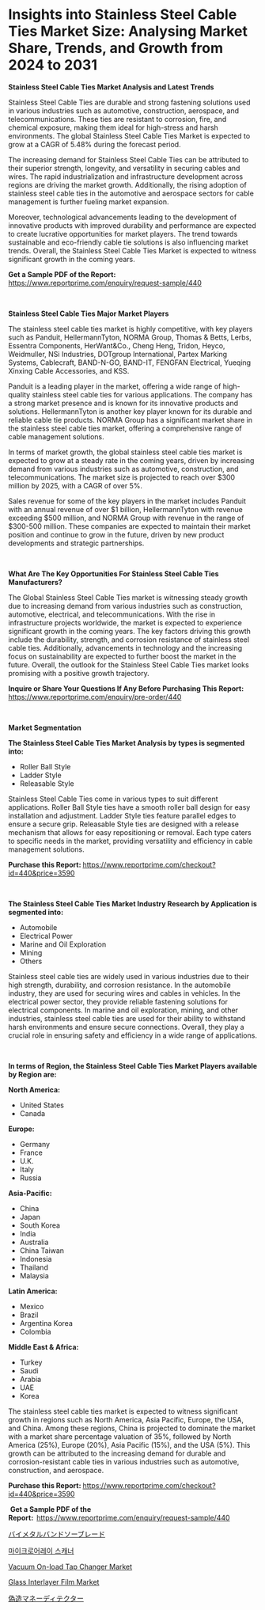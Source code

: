 <p><h1>Insights into Stainless Steel Cable Ties Market Size: Analysing Market Share, Trends, and Growth from 2024 to 2031</h1></p><p><strong>Stainless Steel Cable Ties Market Analysis and Latest Trends</strong></p>
<p><p>Stainless Steel Cable Ties are durable and strong fastening solutions used in various industries such as automotive, construction, aerospace, and telecommunications. These ties are resistant to corrosion, fire, and chemical exposure, making them ideal for high-stress and harsh environments. The global Stainless Steel Cable Ties Market is expected to grow at a CAGR of 5.48% during the forecast period. </p><p>The increasing demand for Stainless Steel Cable Ties can be attributed to their superior strength, longevity, and versatility in securing cables and wires. The rapid industrialization and infrastructure development across regions are driving the market growth. Additionally, the rising adoption of stainless steel cable ties in the automotive and aerospace sectors for cable management is further fueling market expansion.</p><p>Moreover, technological advancements leading to the development of innovative products with improved durability and performance are expected to create lucrative opportunities for market players. The trend towards sustainable and eco-friendly cable tie solutions is also influencing market trends. Overall, the Stainless Steel Cable Ties Market is expected to witness significant growth in the coming years.</p></p>
<p><strong>Get a Sample PDF of the Report:&nbsp;</strong> <a href="https://www.reportprime.com/enquiry/request-sample/440">https://www.reportprime.com/enquiry/request-sample/440</a></p>
<p>&nbsp;</p>
<p><strong>Stainless Steel Cable Ties Major Market Players</strong></p>
<p><p>The stainless steel cable ties market is highly competitive, with key players such as Panduit, HellermannTyton, NORMA Group, Thomas & Betts, Lerbs, Essentra Components, HerWant&Co., Cheng Heng, Tridon, Heyco, Weidmuller, NSi Industries, DOTgroup International, Partex Marking Systems, Cablecraft, BAND-N-GO, BAND-IT, FENGFAN Electrical, Yueqing Xinxing Cable Accessories, and KSS.</p><p>Panduit is a leading player in the market, offering a wide range of high-quality stainless steel cable ties for various applications. The company has a strong market presence and is known for its innovative products and solutions. HellermannTyton is another key player known for its durable and reliable cable tie products. NORMA Group has a significant market share in the stainless steel cable ties market, offering a comprehensive range of cable management solutions.</p><p>In terms of market growth, the global stainless steel cable ties market is expected to grow at a steady rate in the coming years, driven by increasing demand from various industries such as automotive, construction, and telecommunications. The market size is projected to reach over $300 million by 2025, with a CAGR of over 5%.</p><p>Sales revenue for some of the key players in the market includes Panduit with an annual revenue of over $1 billion, HellermannTyton with revenue exceeding $500 million, and NORMA Group with revenue in the range of $300-500 million. These companies are expected to maintain their market position and continue to grow in the future, driven by new product developments and strategic partnerships.</p></p>
<p>&nbsp;</p>
<p><strong>What Are The Key Opportunities For Stainless Steel Cable Ties Manufacturers?</strong></p>
<p><p>The Global Stainless Steel Cable Ties market is witnessing steady growth due to increasing demand from various industries such as construction, automotive, electrical, and telecommunications. With the rise in infrastructure projects worldwide, the market is expected to experience significant growth in the coming years. The key factors driving this growth include the durability, strength, and corrosion resistance of stainless steel cable ties. Additionally, advancements in technology and the increasing focus on sustainability are expected to further boost the market in the future. Overall, the outlook for the Stainless Steel Cable Ties market looks promising with a positive growth trajectory.</p></p>
<p><strong>Inquire or Share Your Questions If Any Before Purchasing This Report:</strong> <a href="https://www.reportprime.com/enquiry/pre-order/440">https://www.reportprime.com/enquiry/pre-order/440</a></p>
<p>&nbsp;</p>
<p><strong>Market Segmentation</strong></p>
<p><strong>The Stainless Steel Cable Ties Market Analysis by types is segmented into:</strong></p>
<p><ul><li>Roller Ball Style</li><li>Ladder Style</li><li>Releasable Style</li></ul></p>
<p><p>Stainless Steel Cable Ties come in various types to suit different applications. Roller Ball Style ties have a smooth roller ball design for easy installation and adjustment. Ladder Style ties feature parallel edges to ensure a secure grip. Releasable Style ties are designed with a release mechanism that allows for easy repositioning or removal. Each type caters to specific needs in the market, providing versatility and efficiency in cable management solutions.</p></p>
<p><strong>Purchase this Report:&nbsp;</strong><a href="https://www.reportprime.com/checkout?id=440&price=3590">https://www.reportprime.com/checkout?id=440&price=3590</a></p>
<p>&nbsp;</p>
<p><strong>The Stainless Steel Cable Ties Market Industry Research by Application is segmented into:</strong></p>
<p><ul><li>Automobile</li><li>Electrical Power</li><li>Marine and Oil Exploration</li><li>Mining</li><li>Others</li></ul></p>
<p><p>Stainless steel cable ties are widely used in various industries due to their high strength, durability, and corrosion resistance. In the automobile industry, they are used for securing wires and cables in vehicles. In the electrical power sector, they provide reliable fastening solutions for electrical components. In marine and oil exploration, mining, and other industries, stainless steel cable ties are used for their ability to withstand harsh environments and ensure secure connections. Overall, they play a crucial role in ensuring safety and efficiency in a wide range of applications.</p></p>
<p>&nbsp;</p>
<p><strong>In terms of Region, the Stainless Steel Cable Ties Market Players available by Region are:</strong></p>
<p>
    <p> <strong> North America: </strong>
        <ul>
            <li>United States</li>
            <li>Canada</li>
        </ul>
        </p> 
    <p> <strong> Europe: </strong>
        <ul>
            <li>Germany</li>
            <li>France</li>
            <li>U.K.</li>
            <li>Italy</li>
            <li>Russia</li>
        </ul>
        </p> 
    <p> <strong> Asia-Pacific: </strong>
        <ul>
            <li>China</li>
            <li>Japan</li>
            <li>South Korea</li>
            <li>India</li>
            <li>Australia</li>
            <li>China Taiwan</li>
            <li>Indonesia</li>
            <li>Thailand</li>
            <li>Malaysia</li>
        </ul>
        </p> 
    <p> <strong> Latin America: </strong>
        <ul>
            <li>Mexico</li>
            <li>Brazil</li>
            <li>Argentina Korea</li>
            <li>Colombia</li>
        </ul>
        </p> 
    <p> <strong> Middle East & Africa: </strong>
        <ul>
            <li>Turkey</li>
            <li>Saudi</li>
            <li>Arabia</li>
            <li>UAE</li>
            <li>Korea</li>
        </ul>
    </p>
    </p>
<p><p>The stainless steel cable ties market is expected to witness significant growth in regions such as North America, Asia Pacific, Europe, the USA, and China. Among these regions, China is projected to dominate the market with a market share percentage valuation of 35%, followed by North America (25%), Europe (20%), Asia Pacific (15%), and the USA (5%). This growth can be attributed to the increasing demand for durable and corrosion-resistant cable ties in various industries such as automotive, construction, and aerospace.</p></p>
<p><strong>Purchase this Report: </strong><a href="https://www.reportprime.com/checkout?id=440&price=3590">https://www.reportprime.com/checkout?id=440&price=3590</a></p>
<p>&nbsp;<strong>Get a Sample PDF of the Report:&nbsp;&nbsp;</strong><a href="https://www.reportprime.com/enquiry/request-sample/440">https://www.reportprime.com/enquiry/request-sample/440</a></p>
<p><strong></strong></p>
<p><p><a href="https://github.com/efcvopdgkdx128/Market-Research-Report-List-1/blob/main/1526789193654.md">バイメタルバンドソーブレード</a></p><p><a href="https://github.com/fredrickeglers/Market-Research-Report-List-1/blob/main/9951283193439.md">마이크로어레이 스캐너</a></p><p><a href="https://issuu.com/reportprime-2/docs/vacuum-on-load-tap-changer-market-size-2030.pptx">Vacuum On-load Tap Changer Market</a></p><p><a href="https://github.com/Chiragrp22/Market-Research-Report-List-3/blob/main/glass-interlayer-film-market.md">Glass Interlayer Film Market</a></p><p><a href="https://medium.com/@vedakuvlis2023/%E5%81%BD%E9%80%A0%E9%80%9A%E8%B2%A8%E6%A4%9C%E7%9F%A5%E5%99%A8%E5%B8%82%E5%A0%B4%E3%81%AE%E3%82%B7%E3%82%A7%E3%82%A2%E3%81%AE%E9%80%B2%E5%8C%96%E3%81%A8%E5%B8%82%E5%A0%B4%E6%88%90%E9%95%B7%E3%81%AE%E3%83%88%E3%83%AC%E3%83%B3%E3%83%89-2024%E5%B9%B4-2031%E5%B9%B4-bef373018a83">偽造マネーディテクター</a></p></p>